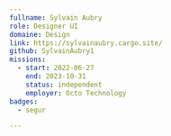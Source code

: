 ```yaml
---
fullname: Sylvain Aubry
role: Designer UI
domaine: Design
link: https://sylvainaubry.cargo.site/
github: SylvainAubry1
missions:
  - start: 2022-06-27
    end: 2023-10-31
    status: independent
    employer: Octo Technology
badges:
  - segur

---
```



